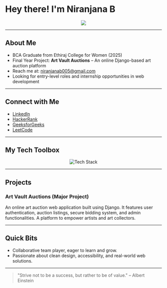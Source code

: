 # Hey there! I'm Niranjana B

<p align="center">
  <img src="https://readme-typing-svg.demolab.com?font=Fira+Code&pause=1000&center=true&vCenter=true&width=450&lines=Aspiring+Web+Developer;BCA+Graduate+from+Chennai;Frontend+Focus+with+Backend+Foundations;Open+to+Internships+%26+Opportunities"/>
</p>

---

##  About Me

-  BCA Graduate from Ethiraj College for Women (2025)
-  Final Year Project: **Art Vault Auctions** – An online Django-based art auction platform
-  Reach me at: [niranjanab005@gmail.com](mailto:niranjanab005@gmail.com)
-  Looking for entry-level roles and internship opportunities in web development

---

##  Connect with Me

- [LinkedIn](https://linkedin.com/in/niranjana-balasubramanian-1ab0a4251)
- [HackerRank](https://www.hackerrank.com/niranjanabalasu1)
- [GeeksforGeeks](https://auth.geeksforgeeks.org/user/niranjanabalazglw)
- [LeetCode](https://leetcode.com/u/Niranjana_B/)

---

##  My Tech Toolbox

<p align="center">
  <img src="https://skillicons.dev/icons?i=html,css,javascript,python,django,mysql,java,php,cpp" alt="Tech Stack" />
</p>

---

##  Projects

###  Art Vault Auctions (Major Project)
An online art auction web application built using Django. It features user authentication, auction listings, secure bidding system, and admin functionalities. A platform to empower artists and art collectors.

---

##  Quick Bits

- Collaborative team player, eager to learn and grow.
- Passionate about clean design, accessibility, and real-world web solutions.

---

> "Strive not to be a success, but rather to be of value." – Albert Einstein

